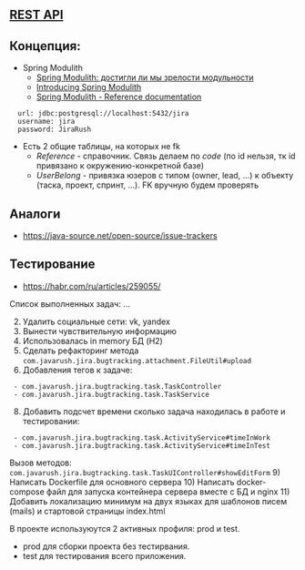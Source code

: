 ## [REST API](http://localhost:8080/doc)

## Концепция:

- Spring Modulith
    - [Spring Modulith: достигли ли мы зрелости модульности](https://habr.com/ru/post/701984/)
    - [Introducing Spring Modulith](https://spring.io/blog/2022/10/21/introducing-spring-modulith)
    - [Spring Modulith - Reference documentation](https://docs.spring.io/spring-modulith/docs/current-SNAPSHOT/reference/html/)

```
  url: jdbc:postgresql://localhost:5432/jira
  username: jira
  password: JiraRush
```

- Есть 2 общие таблицы, на которых не fk
    - _Reference_ - справочник. Связь делаем по _code_ (по id нельзя, тк id привязано к окружению-конкретной базе)
    - _UserBelong_ - привязка юзеров с типом (owner, lead, ...) к объекту (таска, проект, спринт, ...). FK вручную будем
      проверять

## Аналоги

- https://java-source.net/open-source/issue-trackers

## Тестирование

- https://habr.com/ru/articles/259055/

Список выполненных задач:
...

2) Удалить социальные сети: vk, yandex
3) Вынести чувствительную информацию
4) Использовалась in memory БД (H2)
6) Сделать рефакторинг метода 
```com.javarush.jira.bugtracking.attachment.FileUtil#upload```
7) Добавления тегов к задаче:
```
 - com.javarush.jira.bugtracking.task.TaskController
 - com.javarush.jira.bugtracking.task.TaskService
```
8) Добавить подсчет времени сколько задача находилась в работе и тестировании:
```
 - com.javarush.jira.bugtracking.task.ActivityService#timeInWork
 - com.javarush.jira.bugtracking.task.ActivityService#timeInTest
```
Вызов методов:
```com.javarush.jira.bugtracking.task.TaskUIController#showEditForm```
9) Написать Dockerfile для основного сервера
10) Написать docker-compose файл для запуска контейнера сервера вместе с БД и nginx
11) Добавить локализацию минимум на двух языках для шаблонов писем (mails) и стартовой страницы index.html

В проекте используюутся 2 активных профиля: prod и test.

- prod для сборки проекта без тестирвания.
- test для тестирования всего приложения. 